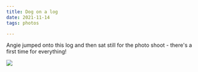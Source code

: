 ```yaml
---
title: Dog on a log
date: 2021-11-14
tags: photos

---
```

Angie jumped onto this log and then sat still for the photo shoot - there's a first time for everything!

![](https://live.staticflickr.com/65535/51678802532_eebfdab884_c.jpg)